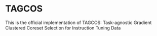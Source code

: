 # TAGCOS
This is the official implementation of TAGCOS: Task-agnostic Gradient Clustered Coreset Selection for Instruction Tuning Data
